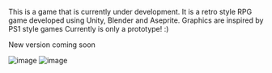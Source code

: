 This is a game that is currently under development. It is a retro style RPG game developed using Unity, Blender and Aseprite.
Graphics are inspired by PS1 style games
Currently is only a prototype! :)

New version coming soon

![image](https://github.com/cadinsl/UFO/assets/46573438/7e220d5d-fafa-424c-93c5-2471f3379a55)
![image](https://github.com/cadinsl/UFO/assets/46573438/329ea16d-943f-4ea6-b510-63899860566c)


